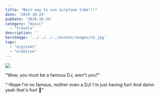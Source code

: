```yaml
---
title: "Best way to use airplane time!!!"
date: '2019-10-24'
pubDate: '2019-10-24'
category: "music"
  - "travels"
description: ''
heroImage: '../../../../assets/images/te.jpg'
tags:
  - "digitakt"
  - "elektron"
---
```


![](http://malparty.fr/wp-content/uploads/2020/03/img_20191023_110424761300490030040631.jpg)

"Wow, you must be a famous DJ, aren't you?"

"-Nope I'm no famous, neither even a DJ! I'm just having fun! And damn yeah that's fun! 🤪"
